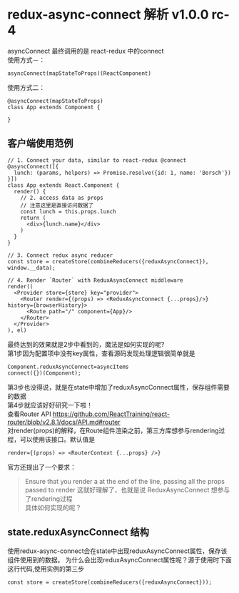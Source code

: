 redux-async-connect 解析 v1.0.0 rc-4
=======================
asyncConnect 最终调用的是 react-redux 中的connect  
使用方式－：  
```
asyncConnect(mapStateToProps)(ReactComponent)
```
使用方式二： 
```
@asyncConnect(mapStateToProps)
class App extends Component {
	
}
```
## 客户端使用范例
```
// 1. Connect your data, similar to react-redux @connect
@asyncConnect([{
  lunch: (params, helpers) => Promise.resolve({id: 1, name: 'Borsch'})
}])
class App extends React.Component {
  render() {
    // 2. access data as props
    // 注意这里是直接访问数据了
    const lunch = this.props.lunch
    return (
      <div>{lunch.name}</div>
    )
  }
}

// 3. Connect redux async reducer
const store = createStore(combineReducers({reduxAsyncConnect}), window.__data);

// 4. Render `Router` with ReduxAsyncConnect middleware
render((
  <Provider store={store} key="provider">
    <Router render={(props) => <ReduxAsyncConnect {...props}/>} history={browserHistory}>
      <Route path="/" component={App}/>
    </Router>
  </Provider>
), el)
```
最终达到的效果就是2步中看到的，魔法是如何实现的呢?   
第1步因为配置项中没有key属性，查看源码发现处理逻辑很简单就是  
```
Component.reduxAsyncConnect=asyncItems 
connect({})(Component);
```
第3步也没得说，就是在state中增加了reduxAsyncConnect属性，保存组件需要的数据  
第4步就应该好好研究一下啦！  
查看Router API https://github.com/ReactTraining/react-router/blob/v2.8.1/docs/API.md#router    
对render(props)的解释，在Route组件渲染之前，第三方库想参与rendering过程，可以使用该接口。默认值是    
```
render={(props) => <RouterContext {...props} />}
```
官方还提出了一个要求：
> Ensure that you render a <RouterContext> at the end of the line, passing all the props passed to render
这就好理解了，也就是说 ReduxAsyncConnect 想参与了rendering过程  
具体如何实现的呢？ 

## state.reduxAsyncConnect 结构
使用redux-async-connect会在state中出现reduxAsyncConnect属性，保存该组件使用到的数据。
为什么会出现reduxAsyncConnect属性呢？源于使用时下面这行代码,使用实例的第三步
```
const store = createStore(combineReducers({reduxAsyncConnect}));
```